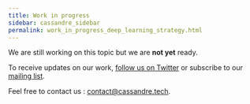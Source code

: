 ```yaml
---
title: Work in progress
sidebar: cassandre_sidebar
permalink: work_in_progress_deep_learning_strategy.html
---
```


We are still working on this topic but we are **not yet** ready.

To receive updates on our work, [follow us on Twitter](https://twitter.com/CassandreTech) or subscribe to our [mailing list](http://eepurl.com/gUGiMb).

Feel free to contact us : [contact@cassandre.tech](mailto:contact@cassandre.tech).
